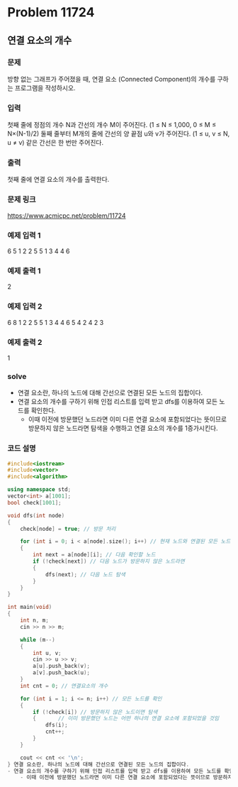 # Problem 11724

## 연결 요소의 개수

### 문제
방향 없는 그래프가 주어졌을 때, 연결 요소 (Connected Component)의 개수를 구하는 프로그램을 작성하시오.

### 입력
첫째 줄에 정점의 개수 N과 간선의 개수 M이 주어진다. (1 ≤ N ≤ 1,000, 0 ≤ M ≤ N×(N-1)/2) 둘째 줄부터 M개의 줄에 간선의 양 끝점 u와 v가 주어진다. (1 ≤ u, v ≤ N, u ≠ v) 같은 간선은 한 번만 주어진다.

### 출력
첫째 줄에 연결 요소의 개수를 출력한다.

### 문제 링크
<https://www.acmicpc.net/problem/11724>

### 예제 입력 1
6 5
1 2
2 5
5 1
3 4
4 6

### 예제 출력 1
2

### 예제 입력 2
6 8
1 2
2 5
5 1
3 4
4 6
5 4
2 4
2 3

### 예제 출력 2
1

### solve
- 연결 요소란, 하나의 노드에 대해 간선으로 연결된 모든 노드의 집합이다.
- 연결 요소의 개수를 구하기 위해 인접 리스트를 입력 받고 dfs를 이용하여 모든 노드를 확인한다.
	- 이때 이전에 방문했던 노드라면 이미 다른 연결 요소에 포함되었다는 뜻이므로 방문하지 않은 노드라면 탐색을 수행하고 연결 요소의 개수를 1증가시킨다.


### 코드 설명
```C++
#include<iostream>
#include<vector>
#include<algorithm>

using namespace std;
vector<int> a[1001];
bool check[1001];

void dfs(int node)
{
	check[node] = true; // 방문 처리

	for (int i = 0; i < a[node].size(); i++) // 현재 노드와 연결된 모든 노드 확인
	{
		int next = a[node][i]; // 다음 확인할 노드
		if (!check[next]) // 다음 노드가 방문하지 않은 노드라면
		{
			dfs(next); // 다음 노드 탐색
		}
	}
}

int main(void)
{
	int n, m;
	cin >> n >> m;

	while (m--)
	{
		int u, v;
		cin >> u >> v;
		a[u].push_back(v);
		a[v].push_back(u);
	}
	int cnt = 0; // 연결요소의 개수

	for (int i = 1; i <= n; i++) // 모든 노드를 확인
	{
		if (!check[i]) // 방문하지 않은 노드이면 탐색
		{		// 이미 방문했던 노드는 어떤 하나의 연결 요소에 포함되었을 것임
			dfs(i);
			cnt++;
		}
	}

	cout << cnt << '\n';
} 연결 요소란, 하나의 노드에 대해 간선으로 연결된 모든 노드의 집합이다.
- 연결 요소의 개수를 구하기 위해 인접 리스트를 입력 받고 dfs를 이용하여 모든 노드를 확인한다.
	- 이때 이전에 방문했던 노드라면 이미 다른 연결 요소에 포함되었다는 뜻이므로 방문하지 않은 노드라면 탐색을 수행하고 연결 요소의 개수를 1증가시킨다.
```
